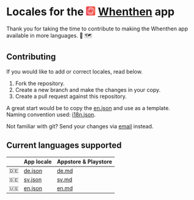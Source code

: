 # Locales for the <img src="./icon.png" alt="whenthen logo" width="24"/> [Whenthen](https://whenthen.app/) app
Thank you for taking the time to contribute to making the Whenthen app available in more languages. :clap: :world_map:

## Contributing
If you would like to add or correct locales, read below.

1) Fork the repository.  
2) Create a new branch and make the changes in your copy.
3) Create a pull request against this repository.

A great start would be to copy the [en.json](locales/en.json) and use as a template.  
Naming convention used: [i18n.json](i18n.json).  

Not familiar with git? Send your changes via [email](mailto:whenthen@d99.se) instead.

## Current languages supported
<!-- https://github.com/ikatyang/emoji-cheat-sheet/blob/master/README.md#flags -->
||App locale|Appstore & Playstore|
|----------------|----------|--------------------|
|:de:|[de.json](locales/en.json)|[de.md](locales/en.md)|
|:sweden:|[sv.json](locales/en.json)|[sv.md](locales/en.md)|
|:us:|[en.json](locales/en.json)|[en.md](locales/en.md)|